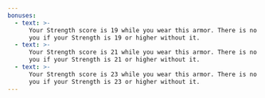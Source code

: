```yaml
---
bonuses:
  - text: >-
      Your Strength score is 19 while you wear this armor. There is no effect on
      you if your Strength is 19 or higher without it.
  - text: >-
      Your Strength score is 21 while you wear this armor. There is no effect on
      you if your Strength is 21 or higher without it.
  - text: >-
      Your Strength score is 23 while you wear this armor. There is no effect on
      you if your Strength is 23 or higher without it.
---
```

